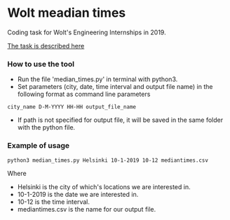 # Wolt meadian times
Coding task for Wolt's Engineering Internships in 2019.

[The task is described here](https://github.com/woltapp/summer2019)

### How to use the tool

- Run the file 'median_times.py' in terminal with python3.
- Set parameters (city, date, time interval and output file name) in the following format as command line parameters
```
city_name D-M-YYYY HH-HH output_file_name
```
- If path is not specified for output file, it will be saved in the same folder with the python file.

### Example of usage

```
python3 median_times.py Helsinki 10-1-2019 10-12 mediantimes.csv
```
Where 
  - Helsinki is the city of which's locations we are interested in.
  - 10-1-2019 is the date we are interested in.
  - 10-12 is the time interval.
  - mediantimes.csv is the name for our output file.
